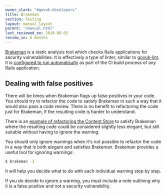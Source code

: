 ```yaml
---
owner_slack: "#govuk-developers"
title: Brakeman
section: Testing
layout: manual_layout
parent: "/manual.html"
last_reviewed_on: 2018-08-03
review_in: 6 months
---
```


[Brakeman][brakeman] is a static analysis tool which checks Rails applications
for security vulnerabilities. It is effectively a type of linter, similar to
[govuk-lint][]. It is [configured to run automatically][automatic-brakeman] as
part of the CI build process of any Rails application.

[brakeman]: https://github.com/presidentbeef/brakeman
[govuk-lint]: https://github.com/alphagov/govuk-lint
[automatic-brakeman]: https://github.com/alphagov/govuk-jenkinslib/pull/19

## Dealing with false positives

There will be times when Brakeman flags up false positives in your code. You
should try to refactor the code to satisfy Brakeman in such a way that it would
also pass a code review. There is no benefit to refactoring the code just for
Brakeman, if the resulting code is harder to understand.

There is an [example of refactoring the Content Store][content-store-example]
to satisfy Brakeman where the resulting code could be considered slightly less
elegant, but still suitable without having to ignore the warning.

[content-store-example]: https://github.com/alphagov/content-store/pull/459

You should only ignore warnings when it's not possible to refactor the code in
a way that is both elegant and satisfies Brakeman. Brakeman provides a
useful tool for ignoring warnings:

```bash
$ brakeman -I
```

It will help you decide what to do with each individual warning step by step.

If you do decide to ignore a warning, you must include a note outlining why
it is a false positive and not a security vulnerability.
